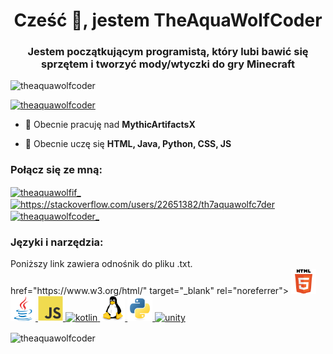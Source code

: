 <h1 align="center">Cześć 👋, jestem TheAquaWolfCoder</h1>
<h3 align="center">Jestem początkującym programistą, który lubi bawić się sprzętem i tworzyć mody/wtyczki do gry Minecraft</h3>

<p align="left"> <img src="https://komarev.com/ghpvc/?username=theaquawolfcoder&label=Profile%20views&color=0e75b6&style=flat" alt="theaquawolfcoder" /> </p>

<p align="left"> <a href="https://github.com/ryo-ma/github-profile-trophy"><img src="https://github-profile-trophy.vercel.app/?username=theaquawolfcoder" alt="theaquawolfcoder" /></a> </p>

- 🔭 Obecnie pracuję nad **MythicArtifactsX**

- 🌱 Obecnie uczę się **HTML, Java, Python, CSS, JS**

<h3 align="left">Połącz się ze mną:</h3>
<p align="left">
<a href="https://twitter.com/theaquawolfif_" target="blank"><img align="center" src="https://raw.githubusercontent.com/rahuldkjain/github-profile-readme-generator/master/src/images/icons/Social/twitter.svg" alt="theaquawolfif_" height="30" width="40" /></a>
<a href="https://stackoverflow.com/users/https://stackoverflow.com/users/22651382/th7aquawolfc7der" target="blank"><img align="center" src="https://raw.githubusercontent.com/rahuldkjain/github-profile-readme-generator/master/src/images/icons/Social/stack-overflow.svg" alt="https://stackoverflow.com/users/22651382/th7aquawolfc7der" height="30" width="40" /></a>
<a href="https://www.youtube.com/c/theaquawolfcoder_" target="blank"><img align="center" src="https://raw.githubusercontent.com/rahuldkjain/github-profile-readme-generator/master/src/images/icons/Social/youtube.svg" alt="theaquawolfcoder_" height="30" width="40" /></a>
</p>

<h3 align="left">Języki i narzędzia:</h3>
Poniższy link zawiera odnośnik do pliku .txt. href="https://www.w3.org/html/" target="_blank" rel="noreferrer"> <img src="https://raw.githubusercontent.com/devicons/devicon/master/icons/html5/html5-original-wordmark.svg" alt="html5" width="40" height="40"/> </a> <a href="https://www.java.com" target="_blank" rel="noreferrer"> <img src="https://raw.githubusercontent.com/devicons/devicon/master/icons/java/java-original.svg" alt="java" width="40" height="40"/> </a> <a href="https://developer.mozilla.org/en-US/docs/Web/JavaScript" target="_blank" rel="noreferrer"> <img src="https://raw.githubusercontent.com/devicons/devicon/master/icons/javascript/javascript-original.svg" alt="javascript" width="40" height="40"/> </a> <a href="https://kotlinlang.org" target="_blank" rel="noreferrer"> <img src="https://www.vectorlogo.zone/logos/kotlinlang/kotlinlang-icon.svg" alt="kotlin" width="40" height="40"/> </a> <a href="https://www.linux.org/" target="_blank" rel="noreferrer"> <img src="https://raw.githubusercontent.com/devicons/devicon/master/icons/linux/linux-original.svg" alt="linux" width="40" height="40"/> </a> <a href="https://www.python.org" target="_blank" rel="noreferrer"> <img src="https://raw.githubusercontent.com/devicons/devicon/master/icons/python/python-original.svg" alt="python" width="40" height="40"/> </a> <a href="https://unity.com/" target="_blank" rel="noreferrer"> <img src="https://www.vectorlogo.zone/logos/unity3d/unity3d-icon.svg" alt="unity" width="40" height="40"/> </a> </p>

<p><img align="center" src="https://github-readme-stats.vercel.app/api/top-langs?username=theaquawolfcoder&show_icons=true&locale=en&layout=compact" alt="theaquawolfcoder" /></p>
